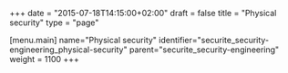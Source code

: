 +++
date = "2015-07-18T14:15:00+02:00"
draft = false
title = "Physical security"
type = "page"

[menu.main]
name="Physical security"
identifier="securite_security-engineering_physical-security"
parent="securite_security-engineering"
weight = 1100
+++